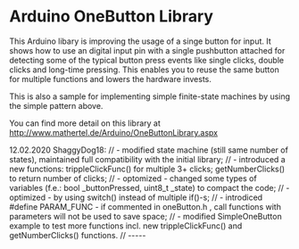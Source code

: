 Arduino OneButton Library
===

This Arduino libary is improving the usage of a singe button for input.
It shows how to use an digital input pin with a single pushbutton attached
for detecting some of the typical button press events like single clicks, double clicks and long-time pressing.
This enables you to reuse the same button for multiple functions and lowers the hardware invests.

This is also a sample for implementing simple finite-state machines by using the simple pattern above. 

You can find more detail on this library at
http://www.mathertel.de/Arduino/OneButtonLibrary.aspx

12.02.2020 ShaggyDog18: 
// - modified state machine (still same number of states), maintained full compatibility with the initial library;
// - introduced a new functions: trippleClickFunc() for multiple 3+ clicks; getNumberClicks() to return number of clicks;
// - optomized - changed some types of variables (f.e.: bool _buttonPressed, uint8_t _state) to compact the code; 
// - optimized - by using switch() instead of multiple if()-s; 
// - introdiced #define PARAM_FUNC - if commented in oneButton.h , call functions with parameters will not be used to save space;
// - modified SimpleOneButton example to test more functions incl. new trippleClickFunc() and getNumberClicks() functions.
// -----

